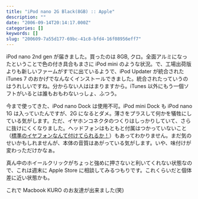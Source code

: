 ```yaml
---
title: "iPod nano 2G Black(8GB) :: Apple"
description: ""
date: "2006-09-14T20:14:17.000Z"
categories: []
keywords: []
slug: "200609-7a55d177-69bc-41c8-bfd4-16f08956eff7"
---
```


iPod nano 2nd gen が届きました。買ったのは 8GB, クロ。全面アルミになったということで色の付き具合もまさに iPod mini のような状況。で、工場出荷版よりも新しいファームがすでに出ているようで、iPod Updater が統合された iTunes 7 のおかげでなんなくインストールできました。統合されたっていうのはうれしいですね。分からない人ははまりますから。iTunes 以外にもう一個ソフトがいるとは誰もおもわないっしょ、ふつう。

今まで使ってきた、iPod nano Dock は使用不可。iPod mini Dock も iPod nano 1G は入っていたんですが、2G になるとダメ。薄さをプラスして何かを犠牲にしている気がします。ただ、イヤホンコネクタのつくりはしっかりしていて、さらに抜けにくくなりました。ヘッドフォンはもともと付属はつかっていないこと（[標準のイヤフォンなんて付けてられるか！](/posts/73268420-f75c-40ee-a668-874a14ab221a/)）もあってわかりません。まだ気のせいかもしれませんが、本体の音質はあがっている気がします。いや、味付けが変わっただけかなぁ。

真ん中のホイールクリックがちょっと強めに押さないと利いてくれない状態なので、これは週末に Apple Store に相談してみるつもりです。これくらいだと個体差に近い状態かも。

これで Macbook KURO のお友達が出来ました(笑)
